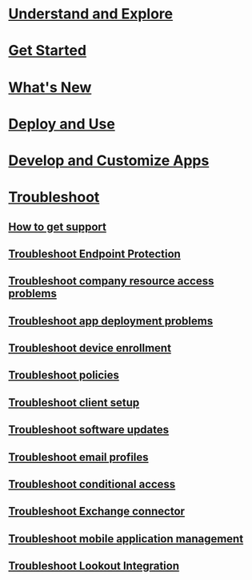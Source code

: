 # [Understand and Explore](/intune/understand-explore/introduction-to-microsoft-intune)
# [Get Started](/intune/get-started/get-started)
# [What's New](/intune/whats-new/whats-new-in-microsoft-intune)
<!-- # [Plan and Design](/intune/plan-design/ways-to-do-enterprise-mobility) -->
# [Deploy and Use](/intune/deploy-use/overview-of-device-and-app-lifecycles-in-microsoft-intune)
# [Develop and Customize Apps](/intune/develop/intune-app-sdk)

# [Troubleshoot](general-troubleshooting-tips-for-microsoft-intune.md)
## [How to get support](how-to-get-support-for-microsoft-intune.md)
## [Troubleshoot Endpoint Protection](Troubleshoot-Endpoint-Protection-in-microsoft-intune.md)
## [Troubleshoot company resource access problems](Troubleshoot-company-resource-access-problems-with-microsoft-intune.md)
## [Troubleshoot app deployment problems](Troubleshoot-app-deployment-problems-in-microsoft-intune.md)
## [Troubleshoot device enrollment](troubleshoot-device-enrollment-in-intune.md)
## [Troubleshoot policies](Troubleshoot-policies-in-microsoft-intune.md)
## [Troubleshoot client setup](Troubleshoot-client-setup-in-microsoft-intune.md)
## [Troubleshoot software updates](Troubleshoot-software-updates-in-microsoft-intune.md)
## [Troubleshoot email profiles](Troubleshoot-email-profiles-in-microsoft-intune.md)
## [Troubleshoot conditional access](troubleshoot-conditional-access.md)
## [Troubleshoot Exchange connector](troubleshoot-exchange-connector.md)

## [Troubleshoot mobile application management](troubleshoot-mam.md)

## [Troubleshoot Lookout Integration](troubleshooting-lookout-integration.md)
